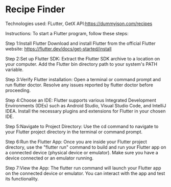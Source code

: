 
# Recipe Finder

Technologies used: FLutter, GetX 
API:https://dummyjson.com/recipes 

Instructions: 
To start a Flutter program, follow these steps: 

Step 1:Install Flutter Download and install Flutter from the official Flutter website: https://flutter.dev/docs/get-started/install 

Step 2:Set up Flutter SDK: Extract the Flutter SDK archive to a location on your computer. Add the Flutter bin directory path to your system's PATH variable. 

Step 3:Verify Flutter installation: Open a terminal or command prompt and run flutter doctor. Resolve any issues reported by flutter doctor before proceeding. 

Step 4:Choose an IDE: Flutter supports various Integrated Development Environments (IDEs) such as Android Studio, Visual Studio Code, and IntelliJ IDEA. Install the necessary plugins and extensions for Flutter in your chosen IDE. 

Step 5:Navigate to Project Directory: Use the cd command to navigate to your Flutter project directory in the terminal or command prompt. 

Step 6:Run the Flutter App: Once you are inside your Flutter project directory, use the "flutter run" command to build and run your Flutter app on a connected device (physical device or emulator). Make sure you have a device connected or an emulator running. 

Step 7:View the App: The flutter run command will launch your Flutter app on the connected device or emulator. You can interact with the app and test its functionality.



